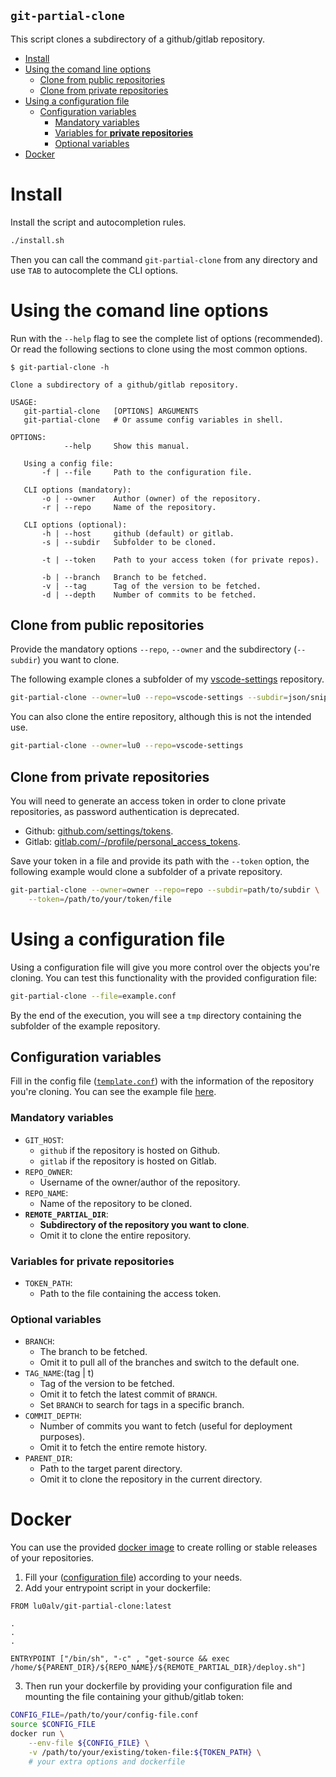 `git-partial-clone`
---

This script clones a subdirectory of a github/gitlab repository.

- [Install](#install)
- [Using the comand line options](#using-the-comand-line-options)
  - [Clone from public repositories](#clone-from-public-repositories)
  - [Clone from private repositories](#clone-from-private-repositories)
- [Using a configuration file](#using-a-configuration-file)
  - [Configuration variables](#configuration-variables)
    - [Mandatory variables](#mandatory-variables)
    - [Variables for **private repositories**](#variables-for-private-repositories)
    - [Optional variables](#optional-variables)
- [Docker](#docker)

# Install
Install the script and autocompletion rules.
```zsh
./install.sh
```
Then you can call the command `git-partial-clone` from any directory and use `TAB` to autocomplete the CLI options.

# Using the comand line options
Run with the `--help` flag to see the complete list of options (recommended). Or read the following sections to clone using the most common options.
```
$ git-partial-clone -h

Clone a subdirectory of a github/gitlab repository.

USAGE:
   git-partial-clone   [OPTIONS] ARGUMENTS
   git-partial-clone   # Or assume config variables in shell.

OPTIONS:
            --help     Show this manual.

   Using a config file:
       -f | --file     Path to the configuration file.

   CLI options (mandatory):
       -o | --owner    Author (owner) of the repository.
       -r | --repo     Name of the repository.

   CLI options (optional):
       -h | --host     github (default) or gitlab.
       -s | --subdir   Subfolder to be cloned.

       -t | --token    Path to your access token (for private repos).

       -b | --branch   Branch to be fetched.
       -v | --tag      Tag of the version to be fetched.
       -d | --depth    Number of commits to be fetched.
```

## Clone from public repositories
Provide the mandatory options `--repo`, `--owner` and the subdirectory (`--subdir`) you want to clone.

The following example clones a subfolder of my [vscode-settings](https://github.com/lu0/vscode-settings/tree/master/json/snippets) repository.
```zsh
git-partial-clone --owner=lu0 --repo=vscode-settings --subdir=json/snippets
```

You can also clone the entire repository, although this is not the intended use.
```zsh
git-partial-clone --owner=lu0 --repo=vscode-settings
```

## Clone from private repositories
You will need to generate an access token in order to clone private repositories, as password authentication is deprecated.

- Github: [github.com/settings/tokens](https://github.com/settings/tokens).
- Gitlab: [gitlab.com/-/profile/personal_access_tokens](https://gitlab.com/-/profile/personal_access_tokens).

Save your token in a file and provide its path with the `--token` option, the following example would clone a subfolder of a private repository.
```zsh
git-partial-clone --owner=owner --repo=repo --subdir=path/to/subdir \
    --token=/path/to/your/token/file
```

# Using a configuration file
Using a configuration file will give you more control over the objects you're cloning. You can test this functionality with the provided configuration file:
```zsh
git-partial-clone --file=example.conf
```
By the end of the execution, you will see a `tmp` directory containing the subfolder of the example repository.

## Configuration variables
Fill in the config file ([`template.conf`](./template.conf)) with the information of the repository you're cloning. You can see the example file [here](./example.conf).

### Mandatory variables

- `GIT_HOST`:
    - `github` if the repository is hosted on Github.
    - `gitlab` if the repository is hosted on Gitlab.
- `REPO_OWNER`:
    - Username of the owner/author of the repository.
- `REPO_NAME`:
    - Name of the repository to be cloned.
- **`REMOTE_PARTIAL_DIR`**:
    - **Subdirectory of the repository you want to clone**.
    - Omit it to clone the entire repository.

### Variables for **private repositories**
- `TOKEN_PATH`:
    - Path to the file containing the access token.

### Optional variables
- `BRANCH`:
    - The branch to be fetched.
    - Omit it to pull all of the branches and switch to the default one.
- `TAG_NAME`:(tag | t)
    - Tag of the version to be fetched.
    - Omit it to fetch the latest commit of `BRANCH`.
    - Set `BRANCH` to search for tags in a specific branch.
- `COMMIT_DEPTH`:
    - Number of commits you want to fetch (useful for deployment purposes).
    - Omit it to fetch the entire remote history.
- `PARENT_DIR`:
    - Path to the target parent directory.
    - Omit it to clone the repository in the current directory.
 
# Docker
You can use the provided  [docker image](https://hub.docker.com/repository/docker/lu0alv/git-partial-clone) to create rolling or stable releases of your repositories.

1. Fill your ([configuration file](#configuration-variables)) according to your needs.
2. Add your entrypoint script in your dockerfile:

```docker
FROM lu0alv/git-partial-clone:latest

.
.
.

ENTRYPOINT ["/bin/sh", "-c" , "get-source && exec /home/${PARENT_DIR}/${REPO_NAME}/${REMOTE_PARTIAL_DIR}/deploy.sh"]
```

3. Then run your dockerfile by providing your configuration file and mounting the file containing your github/gitlab token:

```zsh
CONFIG_FILE=/path/to/your/config-file.conf
source $CONFIG_FILE
docker run \
    --env-file ${CONFIG_FILE} \
    -v /path/to/your/existing/token-file:${TOKEN_PATH} \
    # your extra options and dockerfile
```

